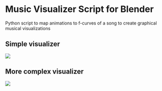 # Music Visualizer Script for Blender
Python script to map animations to f-curves of a song to create graphical musical visualizations

## Simple visualizer
![](idc.gif)

## More complex visualizer
![](dubstep.gif)
